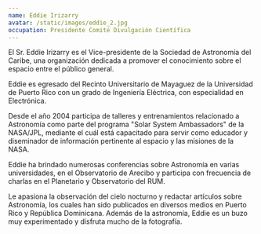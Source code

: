 ```yaml
---
name: Eddie Irizarry
avatar: /static/images/eddie_2.jpg
occupation: Presidente Comité Divulgación Científica
---
```


El Sr. Eddie Irizarry es el Vice-presidente de la Sociedad de Astronomía del Caribe, una organización dedicada a promover el conocimiento sobre el espacio entre el público general.

Eddie es egresado del Recinto Universitario de Mayaguez de la Universidad de Puerto Rico con un grado de Ingeniería Eléctrica, con especialidad en Electrónica.

Desde el año 2004 participa de talleres y entrenamientos relacionado a Astronomía como parte del programa "Solar System Ambassadors" de la NASA/JPL, mediante el cuál está capacitado para servir como educador y diseminador de información pertinente al espacio y las misiones de la NASA.

Eddie ha brindado numerosas conferencias sobre Astronomía en varias universidades, en el Observatorio de Arecibo y participa con frecuencia de charlas en el Planetario y Observatorio del RUM.

Le apasiona la observación del cielo nocturno y redactar artículos sobre Astronomía, los cuales han sido publicados en diversos medios en Puerto Rico y República Dominicana. Además de la astronomía, Eddie es un buzo muy experimentado y disfruta mucho de la fotografía.
